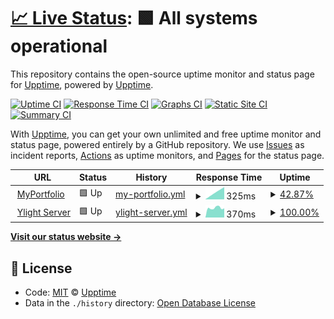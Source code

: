 # [📈 Live Status](https://demo.upptime.js.org): <!--live status--> **🟩 All systems operational**

This repository contains the open-source uptime monitor and status page for [Upptime](https://upptime.js.org), powered by [Upptime](https://github.com/upptime/upptime).

[![Uptime CI](https://github.com/koj-co/upptime/workflows/Uptime%20CI/badge.svg)](https://github.com/koj-co/upptime/actions?query=workflow%3A%22Uptime+CI%22)
[![Response Time CI](https://github.com/koj-co/upptime/workflows/Response%20Time%20CI/badge.svg)](https://github.com/koj-co/upptime/actions?query=workflow%3A%22Response+Time+CI%22)
[![Graphs CI](https://github.com/koj-co/upptime/workflows/Graphs%20CI/badge.svg)](https://github.com/koj-co/upptime/actions?query=workflow%3A%22Graphs+CI%22)
[![Static Site CI](https://github.com/koj-co/upptime/workflows/Static%20Site%20CI/badge.svg)](https://github.com/koj-co/upptime/actions?query=workflow%3A%22Static+Site+CI%22)
[![Summary CI](https://github.com/koj-co/upptime/workflows/Summary%20CI/badge.svg)](https://github.com/koj-co/upptime/actions?query=workflow%3A%22Summary+CI%22)

With [Upptime](https://upptime.js.org), you can get your own unlimited and free uptime monitor and status page, powered entirely by a GitHub repository. We use [Issues](https://github.com/upptime/upptime/issues) as incident reports, [Actions](https://github.com/upptime/upptime/actions) as uptime monitors, and [Pages](https://demo.upptime.js.org) for the status page.

<!--start: status pages-->
<!-- This summary is generated by Upptime (https://github.com/upptime/upptime) -->
<!-- Do not edit this manually, your changes will be overwritten -->
<!-- prettier-ignore -->
| URL | Status | History | Response Time | Uptime |
| --- | ------ | ------- | ------------- | ------ |
| <img alt="" src="https://favicons.githubusercontent.com/creativeshi.com" height="13"> [MyPortfolio](https://creativeshi.com) | 🟩 Up | [my-portfolio.yml](https://github.com/ShivamJoker/Monitor/commits/HEAD/history/my-portfolio.yml) | <details><summary><img alt="Response time graph" src="./graphs/my-portfolio/response-time-week.png" height="20"> 325ms</summary><br><a href="https://status.creativeshi.com/history/my-portfolio"><img alt="Response time 319" src="https://img.shields.io/endpoint?url=https%3A%2F%2Fraw.githubusercontent.com%2FShivamJoker%2FMonitor%2FHEAD%2Fapi%2Fmy-portfolio%2Fresponse-time.json"></a><br><a href="https://status.creativeshi.com/history/my-portfolio"><img alt="24-hour response time 159" src="https://img.shields.io/endpoint?url=https%3A%2F%2Fraw.githubusercontent.com%2FShivamJoker%2FMonitor%2FHEAD%2Fapi%2Fmy-portfolio%2Fresponse-time-day.json"></a><br><a href="https://status.creativeshi.com/history/my-portfolio"><img alt="7-day response time 325" src="https://img.shields.io/endpoint?url=https%3A%2F%2Fraw.githubusercontent.com%2FShivamJoker%2FMonitor%2FHEAD%2Fapi%2Fmy-portfolio%2Fresponse-time-week.json"></a><br><a href="https://status.creativeshi.com/history/my-portfolio"><img alt="30-day response time 292" src="https://img.shields.io/endpoint?url=https%3A%2F%2Fraw.githubusercontent.com%2FShivamJoker%2FMonitor%2FHEAD%2Fapi%2Fmy-portfolio%2Fresponse-time-month.json"></a><br><a href="https://status.creativeshi.com/history/my-portfolio"><img alt="1-year response time 319" src="https://img.shields.io/endpoint?url=https%3A%2F%2Fraw.githubusercontent.com%2FShivamJoker%2FMonitor%2FHEAD%2Fapi%2Fmy-portfolio%2Fresponse-time-year.json"></a></details> | <details><summary><a href="https://status.creativeshi.com/history/my-portfolio">42.87%</a></summary><a href="https://status.creativeshi.com/history/my-portfolio"><img alt="All-time uptime 96.21%" src="https://img.shields.io/endpoint?url=https%3A%2F%2Fraw.githubusercontent.com%2FShivamJoker%2FMonitor%2FHEAD%2Fapi%2Fmy-portfolio%2Fuptime.json"></a><br><a href="https://status.creativeshi.com/history/my-portfolio"><img alt="24-hour uptime 100.00%" src="https://img.shields.io/endpoint?url=https%3A%2F%2Fraw.githubusercontent.com%2FShivamJoker%2FMonitor%2FHEAD%2Fapi%2Fmy-portfolio%2Fuptime-day.json"></a><br><a href="https://status.creativeshi.com/history/my-portfolio"><img alt="7-day uptime 42.87%" src="https://img.shields.io/endpoint?url=https%3A%2F%2Fraw.githubusercontent.com%2FShivamJoker%2FMonitor%2FHEAD%2Fapi%2Fmy-portfolio%2Fuptime-week.json"></a><br><a href="https://status.creativeshi.com/history/my-portfolio"><img alt="30-day uptime 86.85%" src="https://img.shields.io/endpoint?url=https%3A%2F%2Fraw.githubusercontent.com%2FShivamJoker%2FMonitor%2FHEAD%2Fapi%2Fmy-portfolio%2Fuptime-month.json"></a><br><a href="https://status.creativeshi.com/history/my-portfolio"><img alt="1-year uptime 96.21%" src="https://img.shields.io/endpoint?url=https%3A%2F%2Fraw.githubusercontent.com%2FShivamJoker%2FMonitor%2FHEAD%2Fapi%2Fmy-portfolio%2Fuptime-year.json"></a></details>
| <img alt="" src="https://favicons.githubusercontent.com/server.ylight.xyz" height="13"> [Ylight Server](https://server.ylight.xyz) | 🟩 Up | [ylight-server.yml](https://github.com/ShivamJoker/Monitor/commits/HEAD/history/ylight-server.yml) | <details><summary><img alt="Response time graph" src="./graphs/ylight-server/response-time-week.png" height="20"> 370ms</summary><br><a href="https://status.creativeshi.com/history/ylight-server"><img alt="Response time 408" src="https://img.shields.io/endpoint?url=https%3A%2F%2Fraw.githubusercontent.com%2FShivamJoker%2FMonitor%2FHEAD%2Fapi%2Fylight-server%2Fresponse-time.json"></a><br><a href="https://status.creativeshi.com/history/ylight-server"><img alt="24-hour response time 336" src="https://img.shields.io/endpoint?url=https%3A%2F%2Fraw.githubusercontent.com%2FShivamJoker%2FMonitor%2FHEAD%2Fapi%2Fylight-server%2Fresponse-time-day.json"></a><br><a href="https://status.creativeshi.com/history/ylight-server"><img alt="7-day response time 370" src="https://img.shields.io/endpoint?url=https%3A%2F%2Fraw.githubusercontent.com%2FShivamJoker%2FMonitor%2FHEAD%2Fapi%2Fylight-server%2Fresponse-time-week.json"></a><br><a href="https://status.creativeshi.com/history/ylight-server"><img alt="30-day response time 428" src="https://img.shields.io/endpoint?url=https%3A%2F%2Fraw.githubusercontent.com%2FShivamJoker%2FMonitor%2FHEAD%2Fapi%2Fylight-server%2Fresponse-time-month.json"></a><br><a href="https://status.creativeshi.com/history/ylight-server"><img alt="1-year response time 408" src="https://img.shields.io/endpoint?url=https%3A%2F%2Fraw.githubusercontent.com%2FShivamJoker%2FMonitor%2FHEAD%2Fapi%2Fylight-server%2Fresponse-time-year.json"></a></details> | <details><summary><a href="https://status.creativeshi.com/history/ylight-server">100.00%</a></summary><a href="https://status.creativeshi.com/history/ylight-server"><img alt="All-time uptime 100.00%" src="https://img.shields.io/endpoint?url=https%3A%2F%2Fraw.githubusercontent.com%2FShivamJoker%2FMonitor%2FHEAD%2Fapi%2Fylight-server%2Fuptime.json"></a><br><a href="https://status.creativeshi.com/history/ylight-server"><img alt="24-hour uptime 100.00%" src="https://img.shields.io/endpoint?url=https%3A%2F%2Fraw.githubusercontent.com%2FShivamJoker%2FMonitor%2FHEAD%2Fapi%2Fylight-server%2Fuptime-day.json"></a><br><a href="https://status.creativeshi.com/history/ylight-server"><img alt="7-day uptime 100.00%" src="https://img.shields.io/endpoint?url=https%3A%2F%2Fraw.githubusercontent.com%2FShivamJoker%2FMonitor%2FHEAD%2Fapi%2Fylight-server%2Fuptime-week.json"></a><br><a href="https://status.creativeshi.com/history/ylight-server"><img alt="30-day uptime 100.00%" src="https://img.shields.io/endpoint?url=https%3A%2F%2Fraw.githubusercontent.com%2FShivamJoker%2FMonitor%2FHEAD%2Fapi%2Fylight-server%2Fuptime-month.json"></a><br><a href="https://status.creativeshi.com/history/ylight-server"><img alt="1-year uptime 100.00%" src="https://img.shields.io/endpoint?url=https%3A%2F%2Fraw.githubusercontent.com%2FShivamJoker%2FMonitor%2FHEAD%2Fapi%2Fylight-server%2Fuptime-year.json"></a></details>

<!--end: status pages-->

[**Visit our status website →**](https://demo.upptime.js.org)

## 📄 License

- Code: [MIT](./LICENSE) © [Upptime](https://upptime.js.org)
- Data in the `./history` directory: [Open Database License](https://opendatacommons.org/licenses/odbl/1-0/)
